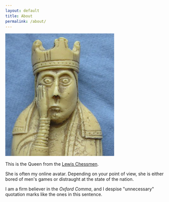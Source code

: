 ```yaml
---
layout: default
title: About
permalink: /about/
---
```


<img class='bckgrd-img' src="/images/LewisChessQueen.jpg" alt="Lewis Chess Queen">
<!--
<img >![LewisChessQueen](/images/LewisChessQueen.jpg)
</img> -->


This is the Queen from the [Lewis Chessmen](https://www.britishmuseum.org/about_us/news_and_press/statements/the_lewis_chessmen.aspx).

She is often my online avatar. Depending on your point of view, she is either bored of men's games or distraught at the state of the nation.

I am a firm believer in the _Oxford Comma_, and I despise "unnecessary" quotation marks like the ones in this sentence.

